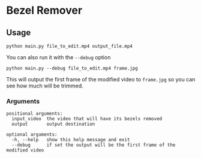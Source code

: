 # Bezel Remover

## Usage

```
python main.py file_to_edit.mp4 output_file.mp4
```

You can also run it with the `--debug` option

```
python main.py --debug file_to_edit.mp4 frame.jpg
```

This will output the first frame of the modified video to `frame.jpg` so you can see how much will be trimmed.

### Arguments

```
positional arguments:
  input_video  the video that will have its bezels removed
  output       output destination

optional arguments:
  -h, --help   show this help message and exit
  --debug      if set the output will be the first frame of the modified video
```
